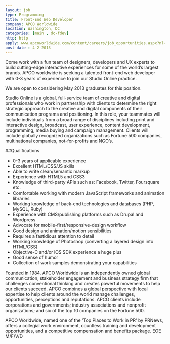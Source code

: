 ```yaml
---
layout: job
type: Programming
title: Front-End Web Developer
company: APCO Worldwide
location: Washington, DC
categories: [main , dc-fdev]
http: http
apply: www.apcoworldwide.com/content/careers/job_opportunities.aspx?nl=1&jvi=oZhiXfwf,Job
post-date : 4-2-2013
---
```


Come work with a fun team of designers, developers and UX experts to build cutting-edge interactive experiences for some of the world’s largest brands. APCO worldwide is seeking a talented front-end web developer with 0-3 years of experience to join our Studio Online practice.

We are open to considering May 2013 graduates for this position.

Studio Online is a global, full-service team of creative and digital professionals who work in partnership with clients to determine the right strategic approach to the creative and digital components of their communication programs and positioning. In this role, your teammates will include individuals from a broad range of disciplines including print and interactive design, broadcast,  user experience, content development, programming, media buying and campaign management. Clients will include globally recognized organizations such as Fortune 500 companies, multinational companies, not-for-profits and NGO’s.
 
##Qualifications
* 0-3 years of applicable experience
* Excellent HTML/CSS/JS skills
* Able to write clean/semantic markup
* Experience with HTML5 and CSS3
* Knowledge of third-party APIs such as: Facebook, Twitter, Foursquare etc.
* Comfortable working with modern JavaScript frameworks and animation libraries
* Working knowledge of back-end technologies and databases  (PHP, MySQL, Ruby)
* Experience with CMS/publishing platforms such as Drupal and Wordpress
* Advocate for mobile-first/responsive-design workflow
* Good design and animation/motion sensibilities
* Requires a fastidious attention to detail
* Working knowledge of Photoshop (converting a layered design into HTML/CSS)
* Objective-C and/or iOS SDK experience a huge plus
* Good sense of humor
* Collection of work samples demonstrating your capabilities
 
Founded in 1984, APCO Worldwide is an independently owned global communication, stakeholder engagement and business strategy firm that challenges conventional thinking and creates powerful movements to help our clients succeed. APCO combines a global perspective with local expertise to help clients around the world manage challenges, opportunities, perceptions and reputations. APCO clients include corporations and governments; industry associations and nonprofit organizations; and six of the top 10 companies on the Fortune 500.

APCO Worldwide, named one of the 'Top Places to Work in PR' by PRNews, offers a collegial work environment, countless training and development opportunities, and a competitive compensation and benefits package. EOE M/F/V/D


